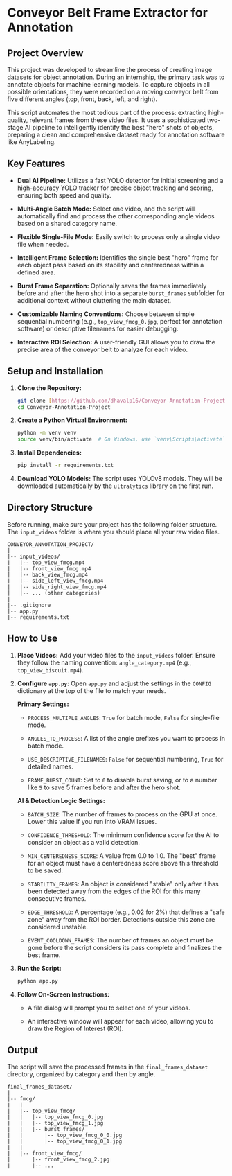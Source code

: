 # Conveyor Belt Frame Extractor for Annotation

## Project Overview

This project was developed to streamline the process of creating image datasets for object annotation. During an internship, the primary task was to annotate objects for machine learning models. To capture objects in all possible orientations, they were recorded on a moving conveyor belt from five different angles (top, front, back, left, and right).

This script automates the most tedious part of the process: extracting high-quality, relevant frames from these video files. It uses a sophisticated two-stage AI pipeline to intelligently identify the best "hero" shots of objects, preparing a clean and comprehensive dataset ready for annotation software like AnyLabeling.

## Key Features

* **Dual AI Pipeline:** Utilizes a fast YOLO detector for initial screening and a high-accuracy YOLO tracker for precise object tracking and scoring, ensuring both speed and quality.

* **Multi-Angle Batch Mode:** Select one video, and the script will automatically find and process the other corresponding angle videos based on a shared category name.

* **Flexible Single-File Mode:** Easily switch to process only a single video file when needed.

* **Intelligent Frame Selection:** Identifies the single best "hero" frame for each object pass based on its stability and centeredness within a defined area.

* **Burst Frame Separation:** Optionally saves the frames immediately before and after the hero shot into a separate `burst_frames` subfolder for additional context without cluttering the main dataset.

* **Customizable Naming Conventions:** Choose between simple sequential numbering (e.g., `top_view_fmcg_0.jpg`, perfect for annotation software) or descriptive filenames for easier debugging.

* **Interactive ROI Selection:** A user-friendly GUI allows you to draw the precise area of the conveyor belt to analyze for each video.

## Setup and Installation

1. **Clone the Repository:**

   ```bash
   git clone [https://github.com/dhavalp16/Conveyor-Annotation-Project.git](https://github.com/dhavalp16/Conveyor-Annotation-Project.git)
   cd Conveyor-Annotation-Project
   ```

2. **Create a Python Virtual Environment:**

   ```bash
   python -m venv venv
   source venv/bin/activate  # On Windows, use `venv\Scripts\activate`
   ```

3. **Install Dependencies:**

   ```bash
   pip install -r requirements.txt
   ```

4. **Download YOLO Models:** The script uses YOLOv8 models. They will be downloaded automatically by the `ultralytics` library on the first run.

## Directory Structure

Before running, make sure your project has the following folder structure. The `input_videos` folder is where you should place all your raw video files.

```
CONVEYOR_ANNOTATION_PROJECT/
|
|-- input_videos/
|   |-- top_view_fmcg.mp4
|   |-- front_view_fmcg.mp4
|   |-- back_view_fmcg.mp4
|   |-- side_left_view_fmcg.mp4
|   |-- side_right_view_fmcg.mp4
|   |-- ... (other categories)
|
|-- .gitignore
|-- app.py
|-- requirements.txt
```

## How to Use

1. **Place Videos:** Add your video files to the `input_videos` folder. Ensure they follow the naming convention: `angle_category.mp4` (e.g., `top_view_biscuit.mp4`).

2. **Configure `app.py`:** Open `app.py` and adjust the settings in the `CONFIG` dictionary at the top of the file to match your needs.

   **Primary Settings:**

   * `PROCESS_MULTIPLE_ANGLES`: `True` for batch mode, `False` for single-file mode.

   * `ANGLES_TO_PROCESS`: A list of the angle prefixes you want to process in batch mode.

   * `USE_DESCRIPTIVE_FILENAMES`: `False` for sequential numbering, `True` for detailed names.

   * `FRAME_BURST_COUNT`: Set to `0` to disable burst saving, or to a number like `5` to save 5 frames before and after the hero shot.

   **AI & Detection Logic Settings:**

   * `BATCH_SIZE`: The number of frames to process on the GPU at once. Lower this value if you run into VRAM issues.

   * `CONFIDENCE_THRESHOLD`: The minimum confidence score for the AI to consider an object as a valid detection.

   * `MIN_CENTEREDNESS_SCORE`: A value from 0.0 to 1.0. The "best" frame for an object must have a centeredness score above this threshold to be saved.

   * `STABILITY_FRAMES`: An object is considered "stable" only after it has been detected away from the edges of the ROI for this many consecutive frames.

   * `EDGE_THRESHOLD`: A percentage (e.g., 0.02 for 2%) that defines a "safe zone" away from the ROI border. Detections outside this zone are considered unstable.

   * `EVENT_COOLDOWN_FRAMES`: The number of frames an object must be gone before the script considers its pass complete and finalizes the best frame.

3. **Run the Script:**

   ```bash
   python app.py
   ```

4. **Follow On-Screen Instructions:**

   * A file dialog will prompt you to select one of your videos.

   * An interactive window will appear for each video, allowing you to draw the Region of Interest (ROI).

## Output

The script will save the processed frames in the `final_frames_dataset` directory, organized by category and then by angle.

```
final_frames_dataset/
|
|-- fmcg/
|   |
|   |-- top_view_fmcg/
|   |   |-- top_view_fmcg_0.jpg
|   |   |-- top_view_fmcg_1.jpg
|   |   |-- burst_frames/
|   |       |-- top_view_fmcg_0_0.jpg
|   |       |-- top_view_fmcg_0_1.jpg
|   |
|   |-- front_view_fmcg/
|       |-- front_view_fmcg_2.jpg
|       |-- ...
